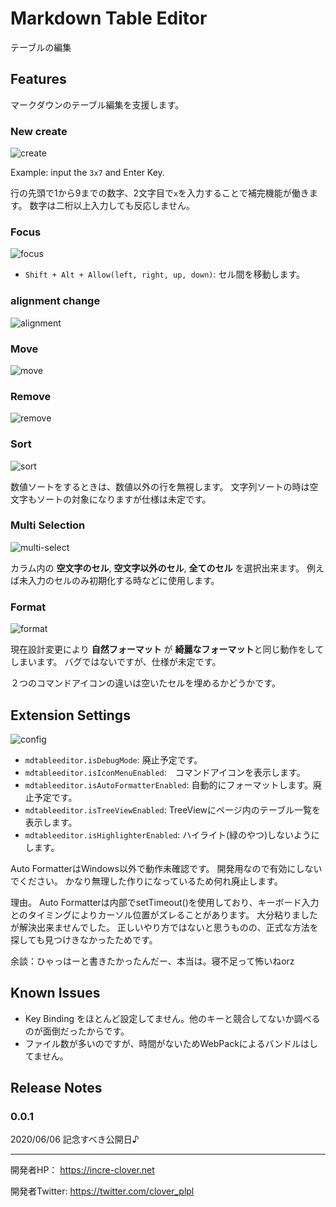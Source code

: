 # Markdown Table Editor

テーブルの編集


## Features

マークダウンのテーブル編集を支援します。



### New create

![create](./readme-images/create.gif)

Example: input the `3x7` and Enter Key.

行の先頭で1から9までの数字、2文字目で`x`を入力することで補完機能が働きます。
数字は二桁以上入力しても反応しません。



### Focus

![focus](./readme-images/focus.gif)

* `Shift + Alt + Allow(left, right, up, down)`: セル間を移動します。



### alignment change

![alignment](./readme-images/alignment.gif)




### Move

![move](./readme-images/move.gif)





### Remove
![remove](./readme-images/remove.gif)



### Sort
![sort](./readme-images/sort.gif)

数値ソートをするときは、数値以外の行を無視します。
文字列ソートの時は空文字もソートの対象になりますが仕様は未定です。


### Multi Selection
![multi-select](./readme-images/multi-select.gif)

カラム内の **空文字のセル**, **空文字以外のセル**, **全てのセル** を選択出来ます。
例えば未入力のセルのみ初期化する時などに使用します。



### Format

![format](./readme-images/format.gif)

現在設計変更により **自然フォーマット** が **綺麗なフォーマット**と同じ動作をしてしまいます。
バグではないですが、仕様が未定です。

２つのコマンドアイコンの違いは空いたセルを埋めるかどうかです。




## Extension Settings

![config](./readme-images/config.gif)

* `mdtableeditor.isDebugMode`: 廃止予定です。
* `mdtableeditor.isIconMenuEnabled`:　コマンドアイコンを表示します。
* `mdtableeditor.isAutoFormatterEnabled`: 自動的にフォーマットします。廃止予定です。
* `mdtableeditor.isTreeViewEnabled`: TreeViewにページ内のテーブル一覧を表示します。
* `mdtableeditor.isHighlighterEnabled`: ハイライト(緑のやつ)しないようにします。


Auto FormatterはWindows以外で動作未確認です。
開発用なので有効にしないでください。
かなり無理した作りになっているため何れ廃止します。

理由。
Auto Formatterは内部でsetTimeout()を使用しており、キーボード入力とのタイミングによりカーソル位置がズレることがあります。
大分粘りましたが解決出来ませんでした。
正しいやり方ではないと思うものの、正式な方法を探しても見つけきなかったためです。

余談：ひゃっはーと書きたかったんだー、本当は。寝不足って怖いねorz





## Known Issues

* Key Binding をほとんど設定してません。他のキーと競合してないか調べるのが面倒だったからです。
* ファイル数が多いのですが、時間がないためWebPackによるバンドルはしてません。


## Release Notes


### 0.0.1

2020/06/06 記念すべき公開日♪


-----------------------------------------------------------------------------------------------------------



開発者HP： https://incre-clover.net

開発者Twitter: https://twitter.com/clover_plpl


